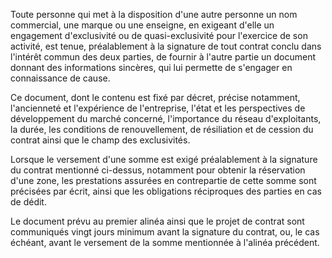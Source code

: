Toute personne qui met à la disposition d'une autre personne un nom commercial, une marque ou une enseigne, en exigeant d'elle un engagement d'exclusivité ou de quasi-exclusivité pour l'exercice de son activité, est tenue, préalablement à la signature de tout contrat conclu dans l'intérêt commun des deux parties, de fournir à l'autre partie un document donnant des informations sincères, qui lui permette de s'engager en connaissance de cause.

Ce document, dont le contenu est fixé par décret, précise notamment, l'ancienneté et l'expérience de l'entreprise, l'état et les perspectives de développement du marché concerné, l'importance du réseau d'exploitants, la durée, les conditions de renouvellement, de résiliation et de cession du contrat ainsi que le champ des exclusivités.

Lorsque le versement d'une somme est exigé préalablement à la signature du contrat mentionné ci-dessus, notamment pour obtenir la réservation d'une zone, les prestations assurées en contrepartie de cette somme sont précisées par écrit, ainsi que les obligations réciproques des parties en cas de dédit.

Le document prévu au premier alinéa ainsi que le projet de contrat sont communiqués vingt jours minimum avant la signature du contrat, ou, le cas échéant, avant le versement de la somme mentionnée à l'alinéa précédent.

